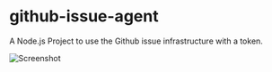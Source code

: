 # github-issue-agent
A Node.js Project to use the Github issue infrastructure with a token.

![Screenshot](https://raw.githubusercontent.com/teawithfruit/github-issue-agent/master/screenshot.png)
